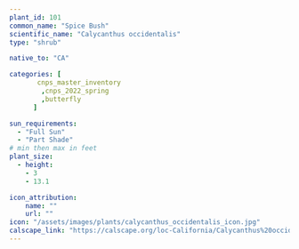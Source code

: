 ```yaml
---
plant_id: 101
common_name: "Spice Bush"
scientific_name: "Calycanthus occidentalis"
type: "shrub"

native_to: "CA"

categories: [
       cnps_master_inventory
        ,cnps_2022_spring
        ,butterfly
      ]

sun_requirements:
  - "Full Sun"
  - "Part Shade"
# min then max in feet
plant_size:
  - height: 
    - 3
    - 13.1

icon_attribution:
    name: ""
    url: ""
icon: "/assets/images/plants/calycanthus_occidentalis_icon.jpg" 
calscape_link: "https://calscape.org/loc-California/Calycanthus%20occidentalis(%20)" 
---
```




